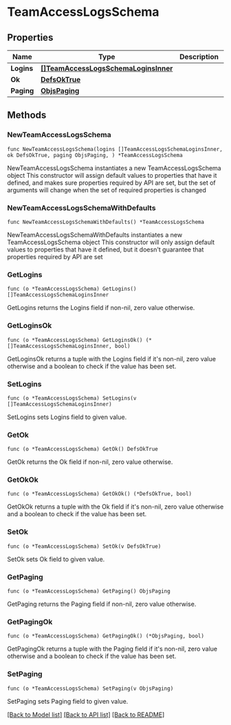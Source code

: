 # TeamAccessLogsSchema

## Properties

Name | Type | Description | Notes
------------ | ------------- | ------------- | -------------
**Logins** | [**[]TeamAccessLogsSchemaLoginsInner**](TeamAccessLogsSchemaLoginsInner.md) |  | 
**Ok** | [**DefsOkTrue**](DefsOkTrue.md) |  | 
**Paging** | [**ObjsPaging**](ObjsPaging.md) |  | 

## Methods

### NewTeamAccessLogsSchema

`func NewTeamAccessLogsSchema(logins []TeamAccessLogsSchemaLoginsInner, ok DefsOkTrue, paging ObjsPaging, ) *TeamAccessLogsSchema`

NewTeamAccessLogsSchema instantiates a new TeamAccessLogsSchema object
This constructor will assign default values to properties that have it defined,
and makes sure properties required by API are set, but the set of arguments
will change when the set of required properties is changed

### NewTeamAccessLogsSchemaWithDefaults

`func NewTeamAccessLogsSchemaWithDefaults() *TeamAccessLogsSchema`

NewTeamAccessLogsSchemaWithDefaults instantiates a new TeamAccessLogsSchema object
This constructor will only assign default values to properties that have it defined,
but it doesn't guarantee that properties required by API are set

### GetLogins

`func (o *TeamAccessLogsSchema) GetLogins() []TeamAccessLogsSchemaLoginsInner`

GetLogins returns the Logins field if non-nil, zero value otherwise.

### GetLoginsOk

`func (o *TeamAccessLogsSchema) GetLoginsOk() (*[]TeamAccessLogsSchemaLoginsInner, bool)`

GetLoginsOk returns a tuple with the Logins field if it's non-nil, zero value otherwise
and a boolean to check if the value has been set.

### SetLogins

`func (o *TeamAccessLogsSchema) SetLogins(v []TeamAccessLogsSchemaLoginsInner)`

SetLogins sets Logins field to given value.


### GetOk

`func (o *TeamAccessLogsSchema) GetOk() DefsOkTrue`

GetOk returns the Ok field if non-nil, zero value otherwise.

### GetOkOk

`func (o *TeamAccessLogsSchema) GetOkOk() (*DefsOkTrue, bool)`

GetOkOk returns a tuple with the Ok field if it's non-nil, zero value otherwise
and a boolean to check if the value has been set.

### SetOk

`func (o *TeamAccessLogsSchema) SetOk(v DefsOkTrue)`

SetOk sets Ok field to given value.


### GetPaging

`func (o *TeamAccessLogsSchema) GetPaging() ObjsPaging`

GetPaging returns the Paging field if non-nil, zero value otherwise.

### GetPagingOk

`func (o *TeamAccessLogsSchema) GetPagingOk() (*ObjsPaging, bool)`

GetPagingOk returns a tuple with the Paging field if it's non-nil, zero value otherwise
and a boolean to check if the value has been set.

### SetPaging

`func (o *TeamAccessLogsSchema) SetPaging(v ObjsPaging)`

SetPaging sets Paging field to given value.



[[Back to Model list]](../README.md#documentation-for-models) [[Back to API list]](../README.md#documentation-for-api-endpoints) [[Back to README]](../README.md)


